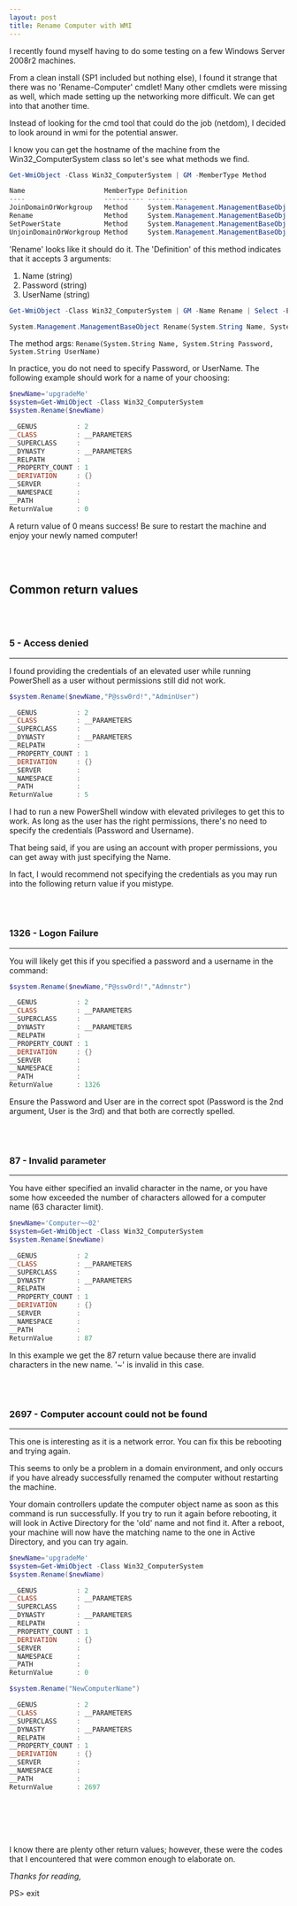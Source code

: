 ```yaml
---
layout: post
title: Rename Computer with WMI
---
```


I recently found myself having to do some testing on a few Windows Server 2008r2 machines.  

From a clean install (SP1 included but nothing else), I found it strange that there was no 'Rename-Computer' cmdlet!
Many other cmdlets were missing as well, which made setting up the networking more difficult.  We can get into that another time.

Instead of looking for the cmd tool that could do the job (netdom), I decided to look around in wmi for the potential answer.

I know you can get the hostname of the machine from the Win32_ComputerSystem class so let's see what methods we find.
```powershell
Get-WmiObject -Class Win32_ComputerSystem | GM -MemberType Method

Name                    MemberType Definition
----                    ---------- ----------
JoinDomainOrWorkgroup   Method     System.Management.ManagementBaseObj...
Rename                  Method     System.Management.ManagementBaseObj...
SetPowerState           Method     System.Management.ManagementBaseObj...
UnjoinDomainOrWorkgroup Method     System.Management.ManagementBaseObj...
```

'Rename' looks like it should do it.
The 'Definition' of this method indicates that it accepts 3 arguments:
1. Name (string)
2. Password (string)
3. UserName (string)

```powershell
Get-WmiObject -Class Win32_ComputerSystem | GM -Name Rename | Select -ExpandProperty Definition

System.Management.ManagementBaseObject Rename(System.String Name, System.String Password, System.String UserName)
```
The method args: `Rename(System.String Name, System.String Password, System.String UserName)`

In practice, you do not need to specify Password, or UserName.
The following example should work for a name of your choosing:
```powershell
$newName='upgradeMe'
$system=Get-WmiObject -Class Win32_ComputerSystem
$system.Rename($newName)

__GENUS          : 2
__CLASS          : __PARAMETERS
__SUPERCLASS     :
__DYNASTY        : __PARAMETERS
__RELPATH        :
__PROPERTY_COUNT : 1
__DERIVATION     : {}
__SERVER         :
__NAMESPACE      :
__PATH           :
ReturnValue      : 0
```

A return value of 0 means success!
Be sure to restart the machine and enjoy your newly named computer!

<br></br>
## Common return values
<br></br>
### 5 - Access denied

---

I found providing the credentials of an elevated user while running PowerShell as a user without permissions still did not work.

```powershell
$system.Rename($newName,"P@ssw0rd!","AdminUser")

__GENUS          : 2
__CLASS          : __PARAMETERS
__SUPERCLASS     :
__DYNASTY        : __PARAMETERS
__RELPATH        :
__PROPERTY_COUNT : 1
__DERIVATION     : {}
__SERVER         :
__NAMESPACE      :
__PATH           :
ReturnValue      : 5
``` 

I had to run a new PowerShell window with elevated privileges to get this to work.  As long as the user has the right permissions, there's no need to specify the credentials (Password and Username).

That being said, if you are using an account with proper permissions, you can get away with just specifying the Name.

In fact, I would recommend not specifying the credentials as you may run into the following return value if you mistype.

<br></br>

### 1326 - Logon Failure

----
You will likely get this if you specified a password and a username in the command:
```powershell
$system.Rename($newName,"P@ssw0rd!","Admnstr")

__GENUS          : 2
__CLASS          : __PARAMETERS
__SUPERCLASS     :
__DYNASTY        : __PARAMETERS
__RELPATH        :
__PROPERTY_COUNT : 1
__DERIVATION     : {}
__SERVER         :
__NAMESPACE      :
__PATH           :
ReturnValue      : 1326
```

Ensure the Password and User are in the correct spot (Password is the 2nd argument, User is the 3rd) and that both are correctly spelled.

<br></br>

### 87 - Invalid parameter

----
You have either specified an invalid character in the name, or you have some how exceeded the number of characters allowed for a computer name (63 character limit).  

```powershell
$newName='Computer~~02'
$system=Get-WmiObject -Class Win32_ComputerSystem
$system.Rename($newName)

__GENUS          : 2
__CLASS          : __PARAMETERS
__SUPERCLASS     :
__DYNASTY        : __PARAMETERS
__RELPATH        :
__PROPERTY_COUNT : 1
__DERIVATION     : {}
__SERVER         :
__NAMESPACE      :
__PATH           :
ReturnValue      : 87

```
In this example we get the 87 return value because there are invalid characters in the new name. '~' is invalid in this case.

<br></br>

### 2697 - Computer account could not be found

----
This one is interesting as it is a network error. You can fix this be rebooting and trying again.

This seems to only be a problem in a domain environment, and only occurs if you have already successfully renamed the computer without restarting the machine. 

Your domain controllers update the computer object name as soon as this command is run successfully.  If you try to run it again before rebooting, it will look in Active Directory for the 'old' name and not find it.
After a reboot, your machine will now have the matching name to the one in Active Directory, and you can try again.

```powershell
$newName='upgradeMe'
$system=Get-WmiObject -Class Win32_ComputerSystem
$system.Rename($newName)

__GENUS          : 2
__CLASS          : __PARAMETERS
__SUPERCLASS     :
__DYNASTY        : __PARAMETERS
__RELPATH        :
__PROPERTY_COUNT : 1
__DERIVATION     : {}
__SERVER         :
__NAMESPACE      :
__PATH           :
ReturnValue      : 0

$system.Rename("NewComputerName")

__GENUS          : 2
__CLASS          : __PARAMETERS
__SUPERCLASS     :
__DYNASTY        : __PARAMETERS
__RELPATH        :
__PROPERTY_COUNT : 1
__DERIVATION     : {}
__SERVER         :
__NAMESPACE      :
__PATH           :
ReturnValue      : 2697
```

<br></br>
-----

I know there are plenty other return values; however, these were the codes that I encountered that were common enough to elaborate on.

*Thanks for reading,*

PS> exit

